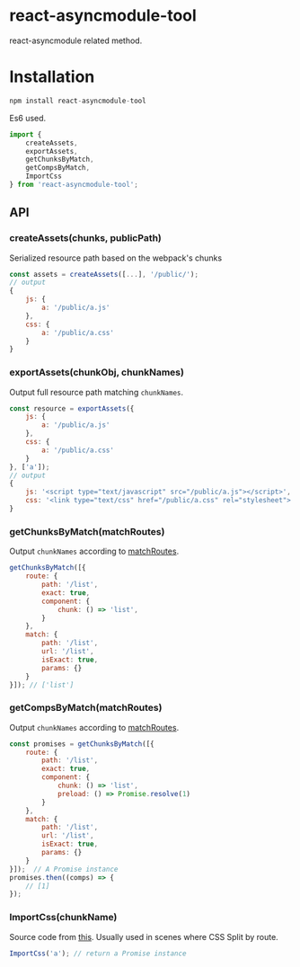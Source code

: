 # react-asyncmodule-tool

react-asyncmodule related method.

# Installation

```javascript
npm install react-asyncmodule-tool
```

Es6 used.

```javascript
import {
    createAssets,
    exportAssets,
    getChunksByMatch,
    getCompsByMatch,
    ImportCss
} from 'react-asyncmodule-tool';
```


## API

### createAssets(chunks, publicPath)

Serialized resource path based on the webpack's chunks

```javascript
const assets = createAssets([...], '/public/');
// output
{
    js: {
        a: '/public/a.js'
    },
    css: {
        a: '/public/a.css'
    }
}
```

### exportAssets(chunkObj, chunkNames)

Output full resource path matching `chunkNames`.

```javascript
const resource = exportAssets({
    js: {
        a: '/public/a.js'
    },
    css: {
        a: '/public/a.css'
    }
}, ['a']);
// output
{
    js: '<script type="text/javascript" src="/public/a.js"></script>',
    css: '<link type="text/css" href="/public/a.css" rel="stylesheet">'
}
```

### getChunksByMatch(matchRoutes)

Output `chunkNames` according to [matchRoutes](https://github.com/ReactTraining/react-router/tree/master/packages/react-router-config#matchroutesroutes-pathname).

```javascript
getChunksByMatch([{
    route: {
        path: '/list',
        exact: true,
        component: {
            chunk: () => 'list',
        }
    },
    match: {
        path: '/list',
        url: '/list',
        isExact: true,
        params: {}
    }
}]); // ['list']
```

### getCompsByMatch(matchRoutes)

Output `chunkNames` according to [matchRoutes](https://github.com/ReactTraining/react-router/tree/master/packages/react-router-config#matchroutesroutes-pathname).

```javascript
const promises = getChunksByMatch([{
    route: {
        path: '/list',
        exact: true,
        component: {
            chunk: () => 'list',
            preload: () => Promise.resolve(1)
        }
    },
    match: {
        path: '/list',
        url: '/list',
        isExact: true,
        params: {}
    }
}]);  // A Promise instance
promises.then((comps) => {
    // [1]
});
```

### ImportCss(chunkName)

Source code from [this](https://github.com/faceyspacey/babel-plugin-dual-import). Usually used in scenes where CSS Split by route.

```javascript
ImportCss('a'); // return a Promise instance
```